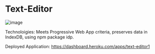 # Text-Editor

![image](https://user-images.githubusercontent.com/87501948/153772759-a6e3eb74-908b-4020-8ccd-bdded6546bf6.png)

Technoloigies: Meets Progressive Web App criteria, preserves data in IndexDB, using npm package idp.

Deployed Application: https://dashboard.heroku.com/apps/text-editor1
